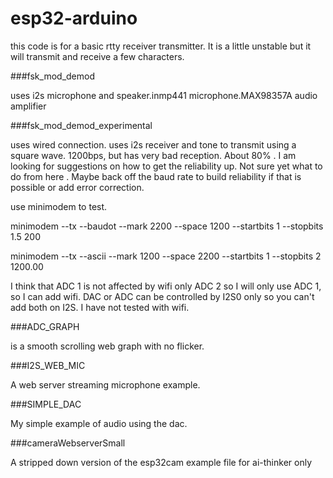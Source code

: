 # esp32-arduino
this code is for a basic rtty receiver transmitter. It is a little unstable but it will  transmit and receive a few characters.

###fsk_mod_demod 

uses i2s microphone and speaker.inmp441 microphone.MAX98357A audio amplifier


###fsk_mod_demod_experimental 

uses wired connection. uses i2s receiver and tone to transmit using a square wave. 1200bps, but has very bad reception. About 80% . I am looking for suggestions on how to get the reliability up. Not sure yet what to do from here . Maybe back off the baud rate to build reliability if that is possible or add error correction.


use minimodem to test.


minimodem --tx --baudot --mark 2200 --space 1200 --startbits 1 --stopbits 1.5 200


minimodem --tx --ascii  --mark 1200 --space 2200 --startbits 1 --stopbits 2  1200.00


I think that ADC 1 is not affected by wifi only ADC 2 so I will only use ADC 1, so I can add wifi.
DAC or ADC can be controlled by I2S0 only so you can't add both on I2S. I have not tested with wifi.

###ADC_GRAPH 

is a smooth scrolling web graph with no flicker.

###I2S_WEB_MIC

A web server streaming microphone example.

###SIMPLE_DAC

My simple example of audio using the dac.

###cameraWebserverSmall

A stripped down version of the esp32cam example file for ai-thinker only
